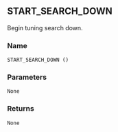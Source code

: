 ## START\_SEARCH\_DOWN

Begin tuning search down.


### Name

`START_SEARCH_DOWN ()`


### Parameters

`None`


### Returns

`None`